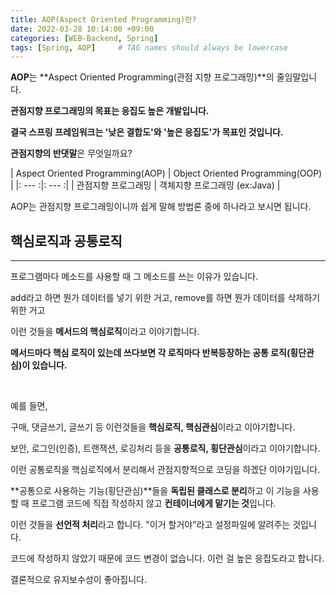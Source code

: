 ```yaml
---
title: AOP(Aspect Oriented Programming)란?
date: 2022-03-28 10:14:00 +09:00 
categories: [WEB-Backend, Spring] 
tags: [Spring, AOP]     # TAG names should always be lowercase
---
```


**AOP**는 **Aspect Oriented Programming(관점 지향 프로그래밍)**의 줄임말입니다.

**관점지향 프로그래밍의 목표는 응집도 높은 개발입니다.**

**결국 스프링 프레임워크는 '낮은 결합도'와 '높은 응집도'가 목표인 것입니다.**


**관점지향의 반댓말**은 무엇일까요?

| Aspect Oriented Programming(AOP) | Object Oriented Programming(OOP) |
|: --- :|: --- :|
| 관점지향 프로그래밍 | 객체지향 프로그래밍 (ex:Java) |

AOP는 관점지향 프로그래밍이니까 쉽게 말해 방법론 중에 하나라고 보시면 됩니다.


## 핵심로직과 공통로직

---

프로그램마다 메소드를 사용할 때 그 메소드를 쓰는 이유가 있습니다.

add라고 하면 뭔가 데이터를 넣기 위한 거고, remove를 하면 뭔가 데이터를 삭제하기 위한 거고

이런 것들을 **메서드의 핵심로직**이라고 이야기합니다.

**메서드마다 핵심 로직이 있는데 쓰다보면 각 로직마다 반복등장하는 공통 로직(횡단관심)이 있습니다.**

<br>

예를 들면,

구매, 댓글쓰기, 글쓰기 등 이런것들을 **핵심로직, 핵심관심**이라고 이야기합니다.

보안, 로그인(인증), 트랜잭션, 로깅처리 등을 **공통로직, 횡단관심**이라고 이야기합니다.

이런 공통로직을 핵심로직에서 분리해서 관점지향적으로 코딩을 하겠단 이야기입니다.

**공통으로 사용하는 기능(횡단관심)**들을 **독립된 클래스로 분리**하고 이 기능을 사용할 때 프로그램 코드에 직접 작성하지 않고 **컨테이너에게 맡기는 것**입니다.

이런 것들을 **선언적 처리**라고 합니다. "이거 할거야"라고 설정파일에 알려주는 것입니다.

코드에 작성하지 않았기 때문에 코드 변경이 없습니다. 이런 걸 높은 응집도라고 합니다.

결론적으로 유지보수성이 좋아집니다.